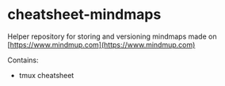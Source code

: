 # cheatsheet-mindmaps

Helper repository for storing and versioning mindmaps made on [https://www.mindmup.com](https://www.mindmup.com)

Contains:

 * tmux cheatsheet
